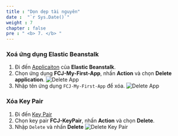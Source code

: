 ```yaml
---
title : "Dọn dẹp tài nguyên"
date :  "`r Sys.Date()`" 
weight : 7 
chapter : false
pre : " <b> 7. </b> "
---
```

### Xoá ứng dụng Elastic Beanstalk
1. Đi đến [Applicaiton](https://ap-southeast-1.console.aws.amazon.com/elasticbeanstalk/home?region=ap-southeast-1#/applications) của **Elastic Beanstalk**.
2. Chọn ứng dụng **FCJ-My-First-App**, nhấn **Action** và chọn **Delete application**.
    ![Delete App](../../images/7.cleanup/7.1cleanupapplication.png?width=80pc)
3. Nhập tên ứng dụng ```FCJ-My-First-App``` để xóa.
    ![Delete App](../../images/7.cleanup/7.2enterthename.png?width=80pc)

### Xóa Key Pair
1. Đi đến [Key Pair](https://ap-southeast-1.console.aws.amazon.com/ec2/home?region=ap-southeast-1#KeyPairs:)
2. Chọn key pair **FCJ-KeyPair**, nhấn **Action** và chọn **Delete**.
3. Nhập ```Delete``` và nhấn **Delete**
    ![Delete Key Pair](../../images/7.cleanup/7.3cleanupkeypair.png?width=80pc) 